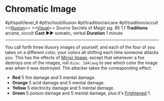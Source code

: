 # Chromatic Image
#pf/spell/level_6 #pf/school/illusion #pf/tradition/arcane #pf/tradition/occult
==[Illusion](../../../Traits/Illusion.md)== ==[Visual](../../../Traits/Visual.md)==
*Source* Secrets of Magic pg. 95 1.1
**Traditions** arcane, occult
**Cast** ►► somatic, verbal
**Duration** 1 minute

---
You call forth three illusory images of yourself, and each of the four of you takes on a different color, your colors all shifting each time someone attacks you. This has the effects of [Mirror Image](../Level%202/Mirror%20Image.md), except that whenever a foe destroys one of the images, roll `dice: 1d4|avg` to see which color the image was when it was destroyed. The attacker takes the corresponding effect.
- **Red** 5 fire damage and 5 mental damage.
- **Orange** 5 acid damage and 5 mental damage.
- **Yellow** 5 electricity damage and 5 mental damage.
- **Green** 5 poison damage and 5 mental damage, plus it's [Frightened](../../../Conditions/Frightened.md) 1.